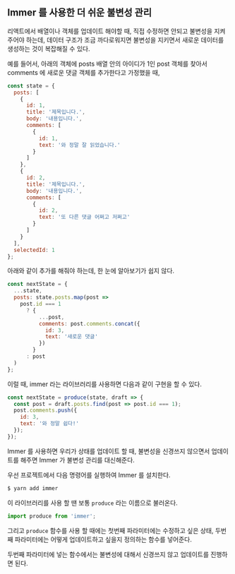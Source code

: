 ## Immer 를 사용한 더 쉬운 불변성 관리

리액트에서 배열이나 객체를 업데이트 해야할 때, 직접 수정하면 안되고 불변성을 지켜주어야 하는데, 데이터 구조가 조금 까다로워지면 불변성을 지키면서 새로운 데이터를 생성하는 것이 복잡해질 수 있다. 

예를 들어서, 아래의 객체에 posts 배열 안의 아이디가 1인 post 객체를 찾아서 comments 에 새로운 댓글 객체를 추가한다고 가정했을 때, 

```javascript
const state = {
  posts: [
    {
      id: 1,
      title: '제목입니다.',
      body: '내용입니다.',
      comments: [
        {
          id: 1,
          text: '와 정말 잘 읽었습니다.'
        }
      ]
    },
    {
      id: 2,
      title: '제목입니다.',
      body: '내용입니다.',
      comments: [
        {
          id: 2,
          text: '또 다른 댓글 어쩌고 저쩌고'
        }
      ]
    }
  ],
  selectedId: 1
};
```

아래와 같이 추가를 해줘야 하는데, 한 눈에 알아보기가 쉽지 않다.

```javascript
const nextState = {
  ...state,
  posts: state.posts.map(post =>
    post.id === 1
      ? {
          ...post,
          comments: post.comments.concat({
            id: 3,
            text: '새로운 댓글'
          })
        }
      : post
  )
};
```

이럴 때, immer 라는 라이브러리를 사용하면 다음과 같이 구현을 할 수 있다.

```javascript
const nextState = produce(state, draft => {
  const post = draft.posts.find(post => post.id === 1);
  post.comments.push({
    id: 3,
    text: '와 정말 쉽다!'
  });
});
```

 Immer 를 사용하면 우리가 상태를 업데이트 할 때, 불변성을 신경쓰지 않으면서 업데이트를 해주면 Immer 가 불변성 관리를 대신해준다.



우선 프로젝트에서 다음 명령어를 실행하여 Immer 를 설치한다.

```bash
$ yarn add immer
```

이 라이브러리를 사용 할 땐  보통 `produce` 라는 이름으로 불러온다.

```javascript
import produce from 'immer';
```

그리고 `produce` 함수를 사용 할 때에는 첫번째 파라미터에는 수정하고 싶은 상태, 두번째 파라미터에는 어떻게 업데이트하고 싶을지 정의하는 함수를 넣어준다.

두번째 파라미터에 넣는 함수에서는 불변성에 대해서 신경쓰지 않고 업데이트를 진행하면 된다. 